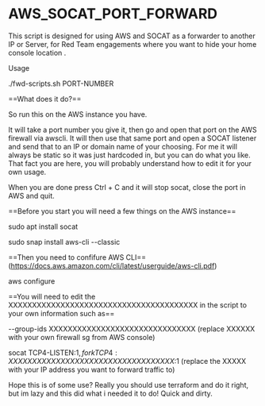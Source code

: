 # AWS_SOCAT_PORT_FORWARD

This script is designed for using AWS and SOCAT as a forwarder to another IP or Server, for Red Team engagements where you want to hide your home console location .

Usage

./fwd-scripts.sh PORT-NUMBER


==What does it do?==

So run this on the AWS instance you have.

It will take a port number you give it, then go and open that port on the AWS firewall via awscli. It will then use that same port and open a SOCAT listener and send that to an IP or domain name of your choosing. For me it will always be static so it was just hardcoded in, but you can do what you like. That fact you are here, you will probably understand how to edit it for your own usage.

When you are done press Ctrl + C and it will stop socat, close the port in AWS and quit.



==Before you start you will need a few things on the AWS instance==

sudo apt install socat

sudo snap install aws-cli --classic


==Then you need to confifure AWS CLI== (https://docs.aws.amazon.com/cli/latest/userguide/aws-cli.pdf)

aws configure


==You will need to edit the XXXXXXXXXXXXXXXXXXXXXXXXXXXXXXXXXXXXXXXX in the script to your own information such as==

--group-ids XXXXXXXXXXXXXXXXXXXXXXXXXXXXXXX (replace XXXXXX with your own firewall sg from AWS console)



socat TCP4-LISTEN:$1,fork TCP4:XXXXXXXXXXXXXXXXXXXXXXXXXXXXXXXXXXX:$1 (replace the XXXXX with your IP address you want to forward traffic to)


Hope this is of some use? Really you should use terraform and do it right, but im lazy and this did what i needed it to do! Quick and dirty.
